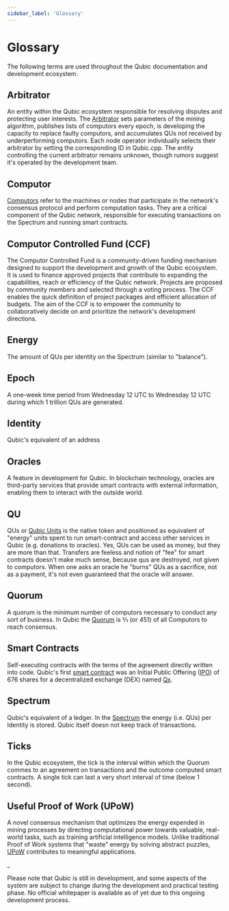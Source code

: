 ```yaml
---
sidebar_label: 'Glossary'
---
```


# Glossary

The following terms are used throughout the Qubic documentation and development ecosystem.

## Arbitrator
An entity within the Qubic ecosystem responsible for resolving disputes and protecting user interests. The [Arbitrator](/learn/arbitrator) sets parameters of the mining algorithm, publishes lists of computors every epoch, is developing the capacity to replace faulty computors, and accumulates QUs not received by underperforming computors. Each node operator individually selects their arbitrator by setting the corresponding ID in Qubic.cpp. The entity controlling the current arbitrator remains unknown, though rumors suggest it's operated by the development team.

## Computor
[Computors](/learn/computor) refer to the machines or nodes that participate in the network's consensus protocol and perform computation tasks. They are a critical component of the Qubic network, responsible for executing transactions on the Spectrum and running smart contracts.

## Computor Controlled Fund (CCF)
The Computor Controlled Fund is a community-driven funding mechanism designed to support the development and growth of the Qubic ecosystem. It is used to finance approved projects that contribute to expanding the capabilities, reach or efficiency of the Qubic network. Projects are proposed by community members and selected through a voting process. The CCF enables the quick definition of project packages and efficient allocation of budgets. The aim of the CCF is to empower the community to collaboratively decide on and prioritize the network's development directions.

## Energy
The amount of QUs per identity on the Spectrum (similar to "balance").

## Epoch
A one-week time period from Wednesday 12 UTC to Wednesday 12 UTC during which 1 trillion QUs are generated.

## Identity
Qubic's equivalent of an address

## Oracles
A feature in development for Qubic. In blockchain technology, oracles are third-party services that provide smart contracts with external information, enabling them to interact with the outside world.

## QU
QUs or [Qubic Units](/learn/tokenomics) is the native token and positioned as equivalent of "energy" units spent to run smart-contract and access other services in Qubic (e.g. donations to oracles). Yes, QUs can be used as money, but they are more than that. Transfers are feeless and notion of "fee" for smart contracts doesn't make much sense, because qus are destroyed, not given to computors. When one asks an oracle he "burns" QUs as a sacrifice, not as a payment, it's not even guaranteed that the oracle will answer. 

## Quorum
A quorum is the minimum number of computors necessary to conduct any sort of business. In Qubic the [Quorum](/learn/quorum) is ⅔ (or 451) of all Computors to reach consensus.

## Smart Contracts
Self-executing contracts with the terms of the agreement directly written into code. Qubic's first [smart contract](/learn/smart-contracts) was an Initial Public Offering ([IPO](/learn/ipo)) of 676 shares for a decentralized exchange (DEX) named [Qx](/learn/qx).

## Spectrum
Qubic's equivalent of a ledger. In the [Spectrum](/learn/spectrum) the energy (i.e. QUs) per Identity is stored. Qubic itself doesn not keep track of transactions.

## Ticks
In the Qubic ecosystem, the tick is the interval within which the Quorum commes to an agreement on transactions and the outcome computed smart contracts. A single tick can last a very short interval of time (below 1 second).

## Useful Proof of Work (UPoW)
A novel consensus mechanism that optimizes the energy expended in mining processes by directing computational power towards valuable, real-world tasks, such as training artificial intelligence models. Unlike traditional Proof of Work systems that "waste" energy by solving abstract puzzles, [UPoW](/learn/upow) contributes to meaningful applications.


\_

Please note that Qubic is still in development, and some aspects of the system are subject to change during the development and practical testing phase. No official whitepaper is available as of yet due to this ongoing development process.
